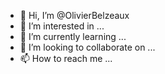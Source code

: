 - 👋 Hi, I’m @OlivierBelzeaux
- 👀 I’m interested in ...
- 🌱 I’m currently learning ...
- 💞️ I’m looking to collaborate on ...
- 📫 How to reach me ...

<!---
OlivierBelzeaux/OlivierBelzeaux is a ✨ special ✨ repository because its `README.md` (this file) appears on your GitHub profile.
You can click the Preview link to take a look at your changes.
--->
